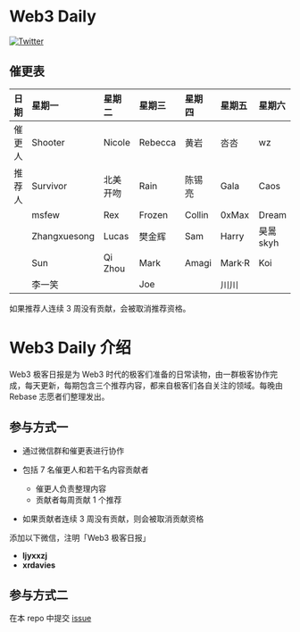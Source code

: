 # Web3 Daily

[![Twitter](https://img.shields.io/twitter/url?label=Rebase&url=https%3A%2F%2Ftwitter.com%2FRebaseCommunity)](https://twitter.com/RebaseCommunity)

## 催更表

|日期   | 星期一 | 星期二 | 星期三 | 星期四 | 星期五 | 星期六 | 星期日|
|:---- |:----|:----|:----|:----|:----|:----|:----|
|催更人 | Shooter       | Nicole   | Rebecca  | 黄岩     | 呇呇    | wz       | 林柒柒      |
|推荐人 | Survivor      | 北美开吻  | Rain     | 陈锡亮   | Gala    | Caos     | Keven      |
|      | msfew         | Rex      | Frozen   | Collin  | 0xMax   | Dream     | Shooter    |
|      | Zhangxuesong | Lucas    | 樊金辉    | Sam     | Harry   | 昊暠 skyh  | CyberOrange|
|      | Sun          | Qi Zhou  | Mark     | Amagi   | Mark·R  | Koi       | Aaron Chi  |
|      | 李一笑        |          | Joe      |         | 川川     |           |  张晓      |


如果推荐人连续 3 周没有贡献，会被取消推荐资格。

# Web3 Daily 介绍

Web3 极客日报是为 Web3 时代的极客们准备的日常读物，由一群极客协作完成，每天更新，每期包含三个推荐内容，都来自极客们各自关注的领域。每晚由 Rebase 志愿者们整理发出。

## 参与方式一

- 通过微信群和催更表进行协作
- 包括 7 名催更人和若干名内容贡献者
  - 催更人负责整理内容
  - 贡献者每周贡献 1 个推荐

- 如果贡献者连续 3 周没有贡献，则会被取消贡献资格

添加以下微信，注明「Web3 极客日报」
- **ljyxxzj**
- **xrdavies**

## 参与方式二

在本 repo 中提交 [issue](https://github.com/rebase-network/web3daily/issues)
